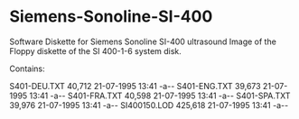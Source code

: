 # Siemens-Sonoline-SI-400
Software Diskette for Siemens Sonoline SI-400 ultrasound
Image of the Floppy diskette of the SI 400-1-6 system disk.

Contains:

S401-DEU.TXT 40,712 21-07-1995 13:41 -a--
S401-ENG.TXT 39,673 21-07-1995 13:41 -a--
S401-FRA.TXT 40,598 21-07-1995 13:41 -a--
S401-SPA.TXT 39,976 21-07-1995 13:41 -a--
SI400150.LOD 425,618 21-07-1995 13:41 -a--
